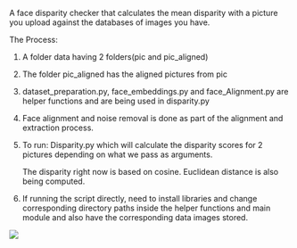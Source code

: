 A face disparity checker that calculates the mean disparity with a picture you upload against the databases of images you have. 

The Process:

1) A folder data having 2 folders(pic and pic_aligned)

2) The folder pic_aligned has the aligned pictures from pic

3) dataset_preparation.py, face_embeddings.py and face_Alignment.py are helper functions and are being used in disparity.py

4) Face alignment and noise removal is done as part of the alignment and extraction process.

5) To run:
	Disparity.py which will calculate the disparity scores for 2 pictures depending on what we pass as arguments.
  
	The disparity right now is based on cosine. Euclidean distance is also being computed. 

6) If running the script directly, need to install libraries and change corresponding directory paths inside the helper functions and main module and also have the corresponding data images stored.



![](https://github.com/rakash/images1/blob/master/mean_dip.png?raw=true)
